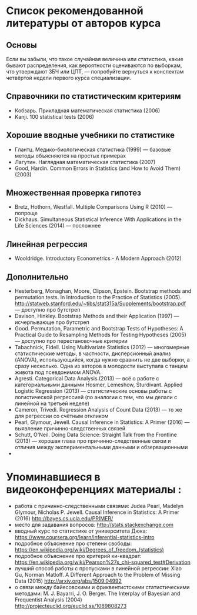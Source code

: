 # Список рекомендованной литературы от авторов курса

## Основы

Если вы забыли, что такое случайная величина или статистика, какие бывают распределения, как вероятности оцениваются по выборкам, что утверждают ЗБЧ или ЦПТ, — попробуйте вернуться к конспектам четвёртой недели первого курса специализации.

## Справочники по статистическим критериям

- Кобзарь. Прикладная математическая статистика (2006)
- Kanji. 100 statistical tests (2006)

## Хорошие вводные учебники по статистике

- Глантц. Медико-биологическая статистика (1999) — базовые методы объясняются на простых примерах
- Лагутин. Наглядная математическая статистика (2007)
- Good, Hardin. Common Errors in Statistics (and How to Avoid Them) (2003)

## Множественная проверка гипотез

- Bretz, Hothorn, Westfall. Multiple Comparisons Using R (2010) — попроще
- Dickhaus. Simultaneous Statistical Inference With Applications in the Life Sciences (2014) — посложнее

## Линейная регрессия

- Wooldridge. Introductory Econometrics - A Modern Approach (2012)

## Дополнительно

- Hesterberg, Monaghan, Moore, Clipson, Epstein. Bootstrap methods and permutation tests. In Introduction to the Practice of Statistics (2005). http://statweb.stanford.edu/~tibs/stat315a/Supplements/bootstrap.pdf — доступно про бутстреп
- Davison, Hinkley. Bootstrap Methods and their Application (1997) — исчерпывающе про бутстреп
- Good. Permutation, Parametric and Bootstrap Tests of Hypotheses: A Practical Guide to Resampling Methods for Testing Hypotheses (2005) — доступно про перестановочные критерии
- Tabachnick, Fidell. Using Multivariate Statistics (2012) — многомерные статистические методы, в частности, дисперсионный анализ (ANOVA), использующийся, когда нужно сравнить не две выборки, а сразу несколько. Одна из авторов в молодости выступала с танцем живота под псевдонимом ANOVA.
- Agresti. Categorical Data Analysis (2013) — всё о работе с категориальными данными
Hosmer, Lemeshow, Sturdivant. Applied Logistic Regression (2013) — статистические основы работы с логистической регрессией (по аналогии с тем, что мы делали с линейной на третьей неделе)
- Cameron, Trivedi. Regression Analysis of Count Data (2013) — то же для регрессии со счётным откликом
- Pearl, Glymour, Jewell. Causal Inference in Statistics: A Primer (2016) — выявление причинно-следственных связей
- Schutt, O'Neil. Doing Data Science: Straight Talk from the Frontline (2013) — хорошая глава про причинно-следственные связи и отличия между экспериментальными данными и обзервационными
- 
# Упоминавшиеся в видеоконференциях материалы :

- работа с причинно-следственными связями: Judea Pearl, Madelyn Glymour, Nicholas P. Jewell. Causal Inference in Statistics: A Primer (2016) http://bayes.cs.ucla.edu/PRIMER/
- место для задавания вопросов: http://stats.stackexchange.com
- вводный курс по статистике от университета Дюка: https://www.coursera.org/learn/inferential-statistics-intro
- подробное объяснение про степени свободы: https://en.wikipedia.org/wiki/Degrees_of_freedom_(statistics)
- подробное объяснение про критерий хи-квадрат: https://en.wikipedia.org/wiki/Pearson%27s_chi-squared_test#Derivation
- лучший способ работы с пропусками в линейной регрессии: Xiao Gu, Norman Matloff. A Different Approach to the Problem of Missing Data (2015) http://arxiv.org/abs/1509.04992
- о связи между байесовскими и фриквентистскими статистическими методами: M. J. Bayarri, J. O. Berger. The Interplay of Bayesian and Frequentist Analysis (2004) http://projecteuclid.org/euclid.ss/1089808273